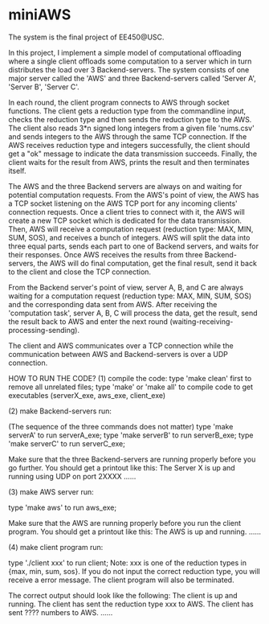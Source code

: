 # miniAWS

The system is the final project of EE450@USC.

In this project, I implement a simple model of computational offloading where a single client offloads some computation to a server which in turn distributes the load over 3 Backend-servers. The system consists of one major server called the 'AWS' and three Backend-servers called 'Server A', 'Server B', 'Server C'. 

In each round, the client program connects to AWS through socket functions. The client gets a reduction type from the commandline input, checks the reduction type and then sends the reduction type to the AWS. The client also reads 3*n signed long integers from a given file 'nums.csv' and sends integers to the AWS through the same TCP connection. If the AWS receives reduction type and integers successfully, the client should get a "ok" message to indicate the data transmission succeeds. Finally, the client waits for the result from AWS, prints the result and then terminates itself.

The AWS and the three Backend servers are always on and waiting for potential computation requests. From the AWS's point of view, the AWS has a TCP socket listening on the AWS TCP port for any incoming clients' connection requests. Once a client tries to connect with it, the AWS will create a new TCP socket which is dedicated for the data transmission. Then, AWS will receive a computation request (reduction type: MAX, MIN, SUM, SOS), and receives a bunch of integers. AWS will split the data into three equal parts, sends each part to one of Backend servers, and waits for their responses. Once AWS receives the results from three Backend-servers, the AWS will do final computation, get the final result, send it back to the client and close the TCP connection.

From the Backend server's point of view, server A, B, and C are always waiting for a computation request (reduction type: MAX, MIN, SUM, SOS) and the corresponding data sent from AWS. After receiving the 'computation task', server A, B, C will process the data, get the result, send the result back to AWS and enter the next round (waiting-receiving-processing-sending).

The client and AWS communicates over a TCP connection while the communication between AWS and Backend-servers is over a UDP connection.


HOW TO RUN THE CODE?
(1) compile the code:
type 'make clean' first to remove all unrelated files;
type 'make' or 'make all' to compile code to get executables (serverX_exe, aws_exe, client_exe)

(2) make Backend-servers run:

(The sequence of the three commands does not matter)
type 'make serverA' to run serverA_exe;
type 'make serverB' to run serverB_exe;
type 'make serverC' to run serverC_exe;

Make sure that the three Backend-servers are running properly before you go further. You should get a printout like this:
The Server X is up and running using UDP on port 2XXXX
......

(3) make AWS server run:

type 'make aws' to run aws_exe;

Make sure that the AWS are running properly before you run the client program. You should get a printout like this:
The AWS is up and running.
......

(4) make client program run:

type './client xxx' to run client;
Note: xxx is one of the reduction types in {max, min, sum, sos}. If you do not input the correct reduction type, you will receive a error message. The client program will also be terminated.

The correct output should look like the following:
The client is up and running.
The client has sent the reduction type xxx to AWS.
The client has sent ???? numbers to AWS.
......